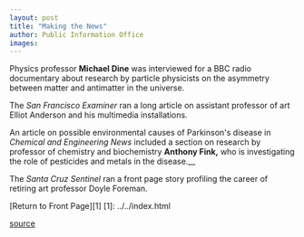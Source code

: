 ```yaml
---
layout: post
title: "Making the News"
author: Public Information Office
images:
---
```


Physics professor **Michael Dine** was interviewed for a BBC radio documentary about research by particle physicists on the asymmetry between matter and antimatter in the universe.

The _San Francisco Examiner_ ran a long article on assistant professor of art Elliot Anderson and his multimedia installations.   
  
An article on possible environmental causes of Parkinson's disease in _Chemical and Engineering News_ included a section on research by professor of chemistry and biochemistry **Anthony Fink,** who is investigating the role of pesticides and metals in the disease.__

The _Santa Cruz Sentinel_ ran a front page story profiling the career of retiring art professor Doyle Foreman.

[Return to Front Page][1]
[1]: ../../index.html

[source](http://www1.ucsc.edu/currents/01-02/11-12/makenews.html "Permalink to makenews")
